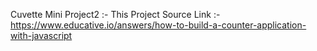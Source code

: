 Cuvette Mini Project2 :-
This Project Source Link :- https://www.educative.io/answers/how-to-build-a-counter-application-with-javascript
